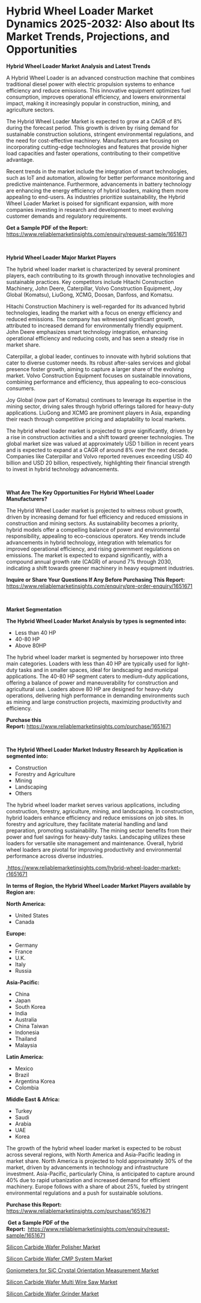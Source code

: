 <p><h1>Hybrid Wheel Loader Market Dynamics 2025-2032: Also about Its Market Trends, Projections, and Opportunities</h1></p><p><strong>Hybrid Wheel Loader Market Analysis and Latest Trends</strong></p>
<p><p>A Hybrid Wheel Loader is an advanced construction machine that combines traditional diesel power with electric propulsion systems to enhance efficiency and reduce emissions. This innovative equipment optimizes fuel consumption, improves operational efficiency, and lowers environmental impact, making it increasingly popular in construction, mining, and agriculture sectors.</p><p>The Hybrid Wheel Loader Market is expected to grow at a CAGR of 8% during the forecast period. This growth is driven by rising demand for sustainable construction solutions, stringent environmental regulations, and the need for cost-effective machinery. Manufacturers are focusing on incorporating cutting-edge technologies and features that provide higher load capacities and faster operations, contributing to their competitive advantage.</p><p>Recent trends in the market include the integration of smart technologies, such as IoT and automation, allowing for better performance monitoring and predictive maintenance. Furthermore, advancements in battery technology are enhancing the energy efficiency of hybrid loaders, making them more appealing to end-users. As industries prioritize sustainability, the Hybrid Wheel Loader Market is poised for significant expansion, with more companies investing in research and development to meet evolving customer demands and regulatory requirements.</p></p>
<p><strong>Get a Sample PDF of the Report:&nbsp;</strong> <a href="https://www.reliablemarketinsights.com/enquiry/request-sample/1651671?utm_campaign=1937&utm_medium=2&utm_source=Github&utm_content=ia&utm_term=28022025&utm_id=hybrid-wheel-loader">https://www.reliablemarketinsights.com/enquiry/request-sample/1651671</a></p>
<p>&nbsp;</p>
<p><strong>Hybrid Wheel Loader Major Market Players</strong></p>
<p><p>The hybrid wheel loader market is characterized by several prominent players, each contributing to its growth through innovative technologies and sustainable practices. Key competitors include Hitachi Construction Machinery, John Deere, Caterpillar, Volvo Construction Equipment, Joy Global (Komatsu), LiuGong, XCMG, Doosan, Danfoss, and Komatsu.</p><p>Hitachi Construction Machinery is well-regarded for its advanced hybrid technologies, leading the market with a focus on energy efficiency and reduced emissions. The company has witnessed significant growth, attributed to increased demand for environmentally friendly equipment. John Deere emphasizes smart technology integration, enhancing operational efficiency and reducing costs, and has seen a steady rise in market share.</p><p>Caterpillar, a global leader, continues to innovate with hybrid solutions that cater to diverse customer needs. Its robust after-sales services and global presence foster growth, aiming to capture a larger share of the evolving market. Volvo Construction Equipment focuses on sustainable innovations, combining performance and efficiency, thus appealing to eco-conscious consumers.</p><p>Joy Global (now part of Komatsu) continues to leverage its expertise in the mining sector, driving sales through hybrid offerings tailored for heavy-duty applications. LiuGong and XCMG are prominent players in Asia, expanding their reach through competitive pricing and adaptability to local markets.</p><p>The hybrid wheel loader market is projected to grow significantly, driven by a rise in construction activities and a shift toward greener technologies. The global market size was valued at approximately USD 1 billion in recent years and is expected to expand at a CAGR of around 8% over the next decade. Companies like Caterpillar and Volvo reported revenues exceeding USD 40 billion and USD 20 billion, respectively, highlighting their financial strength to invest in hybrid technology advancements.</p></p>
<p>&nbsp;</p>
<p><strong>What Are The Key Opportunities For Hybrid Wheel Loader Manufacturers?</strong></p>
<p><p>The Hybrid Wheel Loader market is projected to witness robust growth, driven by increasing demand for fuel efficiency and reduced emissions in construction and mining sectors. As sustainability becomes a priority, hybrid models offer a compelling balance of power and environmental responsibility, appealing to eco-conscious operators. Key trends include advancements in hybrid technology, integration with telematics for improved operational efficiency, and rising government regulations on emissions. The market is expected to expand significantly, with a compound annual growth rate (CAGR) of around 7% through 2030, indicating a shift towards greener machinery in heavy equipment industries.</p></p>
<p><strong>Inquire or Share Your Questions If Any Before Purchasing This Report:</strong> <a href="https://www.reliablemarketinsights.com/enquiry/pre-order-enquiry/1651671?utm_campaign=1937&utm_medium=2&utm_source=Github&utm_content=ia&utm_term=28022025&utm_id=hybrid-wheel-loader">https://www.reliablemarketinsights.com/enquiry/pre-order-enquiry/1651671</a></p>
<p>&nbsp;</p>
<p><strong>Market Segmentation</strong></p>
<p><strong>The Hybrid Wheel Loader Market Analysis by types is segmented into:</strong></p>
<p><ul><li>Less than 40 HP</li><li>40-80 HP</li><li>Above 80HP</li></ul></p>
<p><p>The hybrid wheel loader market is segmented by horsepower into three main categories. Loaders with less than 40 HP are typically used for light-duty tasks and in smaller spaces, ideal for landscaping and municipal applications. The 40-80 HP segment caters to medium-duty applications, offering a balance of power and maneuverability for construction and agricultural use. Loaders above 80 HP are designed for heavy-duty operations, delivering high performance in demanding environments such as mining and large construction projects, maximizing productivity and efficiency.</p></p>
<p><strong>Purchase this Report:&nbsp;</strong><a href="https://www.reliablemarketinsights.com/purchase/1651671?utm_campaign=1937&utm_medium=2&utm_source=Github&utm_content=ia&utm_term=28022025&utm_id=hybrid-wheel-loader">https://www.reliablemarketinsights.com/purchase/1651671</a></p>
<p>&nbsp;</p>
<p><strong>The Hybrid Wheel Loader Market Industry Research by Application is segmented into:</strong></p>
<p><ul><li>Construction</li><li>Forestry and Agriculture</li><li>Mining</li><li>Landscaping</li><li>Others</li></ul></p>
<p><p>The hybrid wheel loader market serves various applications, including construction, forestry, agriculture, mining, and landscaping. In construction, hybrid loaders enhance efficiency and reduce emissions on job sites. In forestry and agriculture, they facilitate material handling and land preparation, promoting sustainability. The mining sector benefits from their power and fuel savings for heavy-duty tasks. Landscaping utilizes these loaders for versatile site management and maintenance. Overall, hybrid wheel loaders are pivotal for improving productivity and environmental performance across diverse industries.</p></p>
<p><a href="https://www.reliablemarketinsights.com/hybrid-wheel-loader-market-r1651671?utm_campaign=1937&utm_medium=2&utm_source=Github&utm_content=ia&utm_term=28022025&utm_id=hybrid-wheel-loader">&nbsp;https://www.reliablemarketinsights.com/hybrid-wheel-loader-market-r1651671</a></p>
<p><strong>In terms of Region, the Hybrid Wheel Loader Market Players available by Region are:</strong></p>
<p>
    <p> <strong> North America: </strong>
        <ul>
            <li>United States</li>
            <li>Canada</li>
        </ul>
        </p> 
    <p> <strong> Europe: </strong>
        <ul>
            <li>Germany</li>
            <li>France</li>
            <li>U.K.</li>
            <li>Italy</li>
            <li>Russia</li>
        </ul>
        </p> 
    <p> <strong> Asia-Pacific: </strong>
        <ul>
            <li>China</li>
            <li>Japan</li>
            <li>South Korea</li>
            <li>India</li>
            <li>Australia</li>
            <li>China Taiwan</li>
            <li>Indonesia</li>
            <li>Thailand</li>
            <li>Malaysia</li>
        </ul>
        </p> 
    <p> <strong> Latin America: </strong>
        <ul>
            <li>Mexico</li>
            <li>Brazil</li>
            <li>Argentina Korea</li>
            <li>Colombia</li>
        </ul>
        </p> 
    <p> <strong> Middle East & Africa: </strong>
        <ul>
            <li>Turkey</li>
            <li>Saudi</li>
            <li>Arabia</li>
            <li>UAE</li>
            <li>Korea</li>
        </ul>
    </p>
    </p>
<p><p>The growth of the hybrid wheel loader market is expected to be robust across several regions, with North America and Asia-Pacific leading in market share. North America is projected to hold approximately 30% of the market, driven by advancements in technology and infrastructure investment. Asia-Pacific, particularly China, is anticipated to capture around 40% due to rapid urbanization and increased demand for efficient machinery. Europe follows with a share of about 25%, fueled by stringent environmental regulations and a push for sustainable solutions.</p></p>
<p><strong>Purchase this Report: </strong><a href="https://www.reliablemarketinsights.com/purchase/1651671?utm_campaign=1937&utm_medium=2&utm_source=Github&utm_content=ia&utm_term=28022025&utm_id=hybrid-wheel-loader">https://www.reliablemarketinsights.com/purchase/1651671</a></p>
<p>&nbsp;<strong>Get a Sample PDF of the Report:&nbsp;&nbsp;</strong><a href="https://www.reliablemarketinsights.com/enquiry/request-sample/1651671?utm_campaign=1937&utm_medium=2&utm_source=Github&utm_content=ia&utm_term=28022025&utm_id=hybrid-wheel-loader">https://www.reliablemarketinsights.com/enquiry/request-sample/1651671</a></p>
<p><strong></strong></p>
<p><p><a href="https://github.com/groszsaoudrd/Market-Research-Report-List-1/blob/main/silicon-carbide-wafer-polisher-market.md?utm_campaign=1937&utm_medium=2&utm_source=Github&utm_content=ia&utm_term=28022025&utm_id=hybrid-wheel-loader">Silicon Carbide Wafer Polisher Market</a></p><p><a href="https://github.com/denuetkachci/Market-Research-Report-List-1/blob/main/silicon-carbide-wafer-cmp-system-market.md?utm_campaign=1937&utm_medium=2&utm_source=Github&utm_content=ia&utm_term=28022025&utm_id=hybrid-wheel-loader">Silicon Carbide Wafer CMP System Market</a></p><p><a href="https://github.com/quiraytaibat/Market-Research-Report-List-1/blob/main/goniometers-for-sic-crystal-orientation-measurement-market.md?utm_campaign=1937&utm_medium=2&utm_source=Github&utm_content=ia&utm_term=28022025&utm_id=hybrid-wheel-loader">Goniometers for SiC Crystal Orientation Measurement Market</a></p><p><a href="https://github.com/lenjakam/Market-Research-Report-List-1/blob/main/silicon-carbide-wafer-multi-wire-saw-market.md?utm_campaign=1937&utm_medium=2&utm_source=Github&utm_content=ia&utm_term=28022025&utm_id=hybrid-wheel-loader">Silicon Carbide Wafer Multi Wire Saw Market</a></p><p><a href="https://github.com/cachuhashieb/Market-Research-Report-List-1/blob/main/silicon-carbide-wafer-grinder-market.md?utm_campaign=1937&utm_medium=2&utm_source=Github&utm_content=ia&utm_term=28022025&utm_id=hybrid-wheel-loader">Silicon Carbide Wafer Grinder Market</a></p></p>